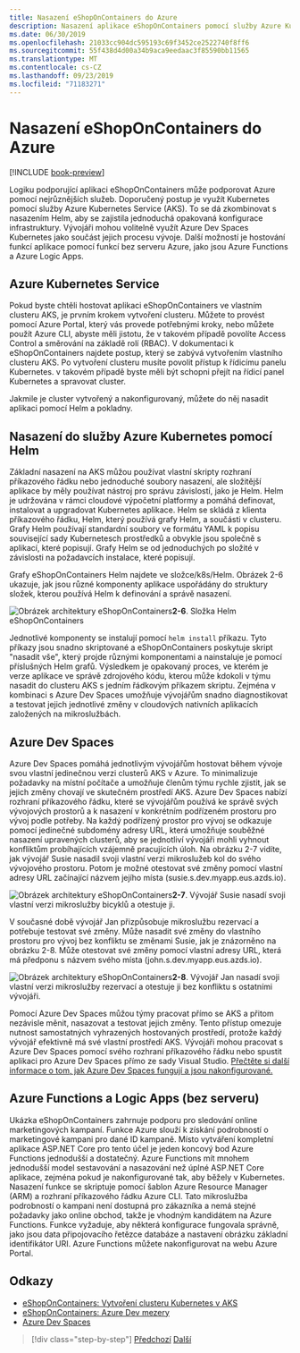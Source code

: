 ```yaml
---
title: Nasazení eShopOnContainers do Azure
description: Nasazení aplikace eShopOnContainers pomocí služby Azure Kubernetes, Helm a DevSpaces.
ms.date: 06/30/2019
ms.openlocfilehash: 21033cc904dc595193c69f3452ce2522740f8ff6
ms.sourcegitcommit: 55f438d4d00a34b9aca9eedaac3f85590bb11565
ms.translationtype: MT
ms.contentlocale: cs-CZ
ms.lasthandoff: 09/23/2019
ms.locfileid: "71183271"
---
```

# <a name="deploying-eshoponcontainers-to-azure"></a>Nasazení eShopOnContainers do Azure

[!INCLUDE [book-preview](../../../includes/book-preview.md)]

Logiku podporující aplikaci eShopOnContainers může podporovat Azure pomocí nejrůznějších služeb. Doporučený postup je využít Kubernetes pomocí služby Azure Kubernetes Service (AKS). To se dá zkombinovat s nasazením Helm, aby se zajistila jednoduchá opakovaná konfigurace infrastruktury. Vývojáři mohou volitelně využít Azure Dev Spaces Kubernetes jako součást jejich procesu vývoje. Další možností je hostování funkcí aplikace pomocí funkcí bez serveru Azure, jako jsou Azure Functions a Azure Logic Apps.

## <a name="azure-kubernetes-service"></a>Azure Kubernetes Service

Pokud byste chtěli hostovat aplikaci eShopOnContainers ve vlastním clusteru AKS, je prvním krokem vytvoření clusteru. Můžete to provést pomocí Azure Portal, který vás provede potřebnými kroky, nebo můžete použít Azure CLI, abyste měli jistotu, že v takovém případě povolíte Access Control a směrování na základě rolí (RBAC). V dokumentaci k eShopOnContainers najdete postup, který se zabývá vytvořením vlastního clusteru AKS. Po vytvoření clusteru musíte povolit přístup k řídicímu panelu Kubernetes. v takovém případě byste měli být schopni přejít na řídicí panel Kubernetes a spravovat cluster.

Jakmile je cluster vytvořený a nakonfigurovaný, můžete do něj nasadit aplikaci pomocí Helm a pokladny.

## <a name="deploying-to-azure-kubernetes-service-using-helm"></a>Nasazení do služby Azure Kubernetes pomocí Helm

Základní nasazení na AKS můžou používat vlastní skripty rozhraní příkazového řádku nebo jednoduché soubory nasazení, ale složitější aplikace by měly používat nástroj pro správu závislostí, jako je Helm. Helm je udržována v rámci cloudové výpočetní platformy a pomáhá definovat, instalovat a upgradovat Kubernetes aplikace. Helm se skládá z klienta příkazového řádku, Helm, který používá grafy Helm, a součásti v clusteru. Grafy Helm používají standardní soubory ve formátu YAML k popisu související sady Kubernetesch prostředků a obvykle jsou společně s aplikací, které popisují. Grafy Helm se od jednoduchých po složité v závislosti na požadavcích instalace, které popisují.

Grafy eShopOnContainers Helm najdete ve složce/k8s/Helm. Obrázek 2-6 ukazuje, jak jsou různé komponenty aplikace uspořádány do struktury složek, kterou používá Helm k definování a správě nasazení.

![Obrázek architektury](./media/eshoponcontainers-helm-folder.png)
eShopOnContainers**2-6**. Složka Helm eShopOnContainers

Jednotlivé komponenty se instalují pomocí `helm install` příkazu. Tyto příkazy jsou snadno skriptované a eShopOnContainers poskytuje skript "nasadit vše", který projde různými komponentami a nainstaluje je pomocí příslušných Helm grafů. Výsledkem je opakovaný proces, ve kterém je verze aplikace ve správě zdrojového kódu, kterou může kdokoli v týmu nasadit do clusteru AKS s jedním řádkovým příkazem skriptu. Zejména v kombinaci s Azure Dev Spaces umožňuje vývojářům snadno diagnostikovat a testovat jejich jednotlivé změny v cloudových nativních aplikacích založených na mikroslužbách.

## <a name="azure-dev-spaces"></a>Azure Dev Spaces

Azure Dev Spaces pomáhá jednotlivým vývojářům hostovat během vývoje svou vlastní jedinečnou verzi clusterů AKS v Azure. To minimalizuje požadavky na místní počítače a umožňuje členům týmu rychle zjistit, jak se jejich změny chovají ve skutečném prostředí AKS. Azure Dev Spaces nabízí rozhraní příkazového řádku, které se vývojářům používá ke správě svých vývojových prostorů a k nasazení v konkrétním podřízeném prostoru pro vývoj podle potřeby. Na každý podřízený prostor pro vývoj se odkazuje pomocí jedinečné subdomény adresy URL, která umožňuje souběžné nasazení upravených clusterů, aby se jednotliví vývojáři mohli vyhnout konfliktům probíhajících vzájemně pracujících úloh. Na obrázku 2-7 vidíte, jak vývojář Susie nasadil svoji vlastní verzi mikroslužeb kol do svého vývojového prostoru. Potom je možné otestovat své změny pomocí vlastní adresy URL začínající názvem jejího místa (susie.s.dev.myapp.eus.azds.io).

![Obrázek architektury](./media/azure-devspaces-one.png)
eShopOnContainers**2-7**. Vývojář Susie nasadí svoji vlastní verzi mikroslužby bicyklů a otestuje ji.

V současné době vývojář Jan přizpůsobuje mikroslužbu rezervací a potřebuje testovat své změny. Může nasadit své změny do vlastního prostoru pro vývoj bez konfliktu se změnami Susie, jak je znázorněno na obrázku 2-8. Může otestovat své změny pomocí vlastní adresy URL, která má předponu s názvem svého místa (john.s.dev.myapp.eus.azds.io).

![Obrázek architektury](./media/azure-devspaces-two.png)
eShopOnContainers**2-8**. Vývojář Jan nasadí svoji vlastní verzi mikroslužby rezervací a otestuje ji bez konfliktu s ostatními vývojáři.

Pomocí Azure Dev Spaces můžou týmy pracovat přímo se AKS a přitom nezávisle měnit, nasazovat a testovat jejich změny. Tento přístup omezuje nutnost samostatných vyhrazených hostovaných prostředí, protože každý vývojář efektivně má své vlastní prostředí AKS. Vývojáři mohou pracovat s Azure Dev Spaces pomocí svého rozhraní příkazového řádku nebo spustit aplikaci pro Azure Dev Spaces přímo ze sady Visual Studio. [Přečtěte si další informace o tom, jak Azure Dev Spaces fungují a jsou nakonfigurované.](https://docs.microsoft.com/azure/dev-spaces/how-dev-spaces-works)

## <a name="azure-functions-and-logic-apps-serverless"></a>Azure Functions a Logic Apps (bez serveru)

Ukázka eShopOnContainers zahrnuje podporu pro sledování online marketingových kampaní. Funkce Azure slouží k získání podrobností o marketingové kampani pro dané ID kampaně. Místo vytváření kompletní aplikace ASP.NET Core pro tento účel je jeden koncový bod Azure Functions jednodušší a dostatečný. Azure Functions mít mnohem jednodušší model sestavování a nasazování než úplné ASP.NET Core aplikace, zejména pokud je nakonfigurované tak, aby běžely v Kubernetes. Nasazení funkce se skriptuje pomocí šablon Azure Resource Manager (ARM) a rozhraní příkazového řádku Azure CLI. Tato mikroslužba podrobností o kampani není dostupná pro zákazníka a nemá stejné požadavky jako online obchod, takže je vhodným kandidátem na Azure Functions. Funkce vyžaduje, aby některá konfigurace fungovala správně, jako jsou data připojovacího řetězce databáze a nastavení obrázku základní identifikátor URI. Azure Functions můžete nakonfigurovat na webu Azure Portal.

## <a name="references"></a>Odkazy

- [eShopOnContainers: Vytvoření clusteru Kubernetes v AKS](https://github.com/dotnet-architecture/eShopOnContainers/wiki/Deploy-to-Azure-Kubernetes-Service-(AKS)#create-kubernetes-cluster-in-aks)
- [eShopOnContainers: Azure Dev mezery](https://github.com/dotnet-architecture/eShopOnContainers/wiki/Azure-Dev-Spaces)
- [Azure Dev Spaces](https://docs.microsoft.com/azure/dev-spaces/about)

>[!div class="step-by-step"]
>[Předchozí](map-eshoponcontainers-azure-services.md)
>[Další](centralized-configuration.md)

